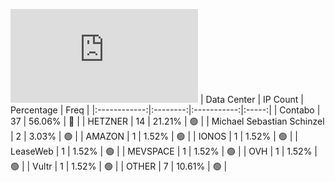 ![Diagramm](https://github.com/111STAVR111/props/blob/main/Story/Decentralization/1/README.md)
| Data Center | IP Count | Percentage | Freq |
|:------------:|:--------:|:-----------:|:-----:|
| Contabo | 37 | 56.06% | 🔴 |
| HETZNER | 14 | 21.21% | 🟢 |
| Michael Sebastian Schinzel | 2 | 3.03% | 🟢 |
| AMAZON | 1 | 1.52% | 🟢 |
| IONOS | 1 | 1.52% | 🟢 |
| LeaseWeb | 1 | 1.52% | 🟢 |
| MEVSPACE | 1 | 1.52% | 🟢 |
| OVH | 1 | 1.52% | 🟢 |
| Vultr | 1 | 1.52% | 🟢 |
| OTHER | 7 | 10.61% | 🟢 |